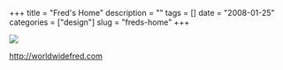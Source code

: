 +++
title = "Fred's Home"
description = ""
tags = []
date = "2008-01-25"
categories = ["design"]
slug = "freds-home"
+++


 

  <div id="screens-thumbs" class="clearfix">
    <div class="txt-center" id="design-submission"><a href="http://worldwidefred.com/"><img id='bluga-thumbnail-1096' class='bluga-thumbnail large' src='/media/bluga/
wt47f28202abb7e_0.jpg'/></a></div>  
  </div>   
<p><a href="http://worldwidefred.com/">http://worldwidefred.com</a></p>




